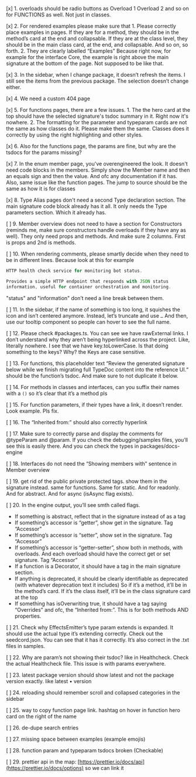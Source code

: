 [x] 1. overloads should be radio buttons as Overload 1 Overload 2 and so on for FUNCTIONS as well. Not just in classes.

[x] 2. For rendered examples please make sure that 1. Please correctly place examples in pages. If they are for a method, they should be in the method’s card at the end and collapsable. If they are at the class level, they should be in the main class card, at the end, and collapsable. And so on, so forth. 2. They are clearly labelled “Examples”
Because right now, for example for the interface Core, the example is right above the main signature at the bottom of the page. Not supposed to be like that.

[x] 3. In the sidebar, when I change package, it doesn’t refresh the items. I still see the items from the previous package. The selection doesn’t change either.

[x] 4. We need a custom 404 page

[x] 5. For functions pages, there are a few issues. 1. The the hero card at the top should have the selected signature's tsdoc summary in it. Right now it's nowhere. 2. The formatting for the parameter and typeparam cards are not the same as how classes do it. Please make them the same. Classes does it correctly by using the right highlighting and other styles.

[x] 6. Also for the functions page, the params are fine, but why are the tsdocs for the params missing?

[x] 7. In the enum member page, you've overengineered the look. It doesn't need code blocks in the members. Simply show the Member name and then an equals sign and then the value. And ofc any documentation if it has. Also, same issue like the function pages. The jump to source should be the same as how it is for classes

[x] 8. Type Alias pages don't need a second Type declaration section. The main signature code block already has it all. It only needs the Type parameters section. Which it already has.

[ ] 9. Member overview does not need to have a section for Constructors (reminds me, make sure constructors handle overloads if they have any as well). They only need props and methods. And make sure 2 columns. First is props and 2nd is methods.

[ ] 10. When rendering comments, please smartly decide when they need to be in different lines. Because look at this for example

```ts
HTTP health check service for monitoring bot status.

Provides a simple HTTP endpoint that responds with JSON status
information, useful for container orchestration and monitoring.
```

"status" and "information" don’t need a line break between them.

[ ] 11. In the sidebar, if the name of something is too long, it squishes the icon and isn’t centered anymore. Instead, let’s truncate and use `…` And then, use our tooltip component so people can hover to see the full name.

[ ] 12. Please check #packages.ts. You can see we have rawExternal links. I don’t understand why they aren’t being hyperlinked across the project. Like, literally nowhere. I see that we have key.toLowerCase. Is that doing something to the keys? Why? the Keys are case sensitive.

[ ] 13. For functions, this placeholder text “Review the generated signature below while we finish migrating full TypeDoc content into the reference UI.“ should be the function’s tsdoc. And make sure to not duplicate it below.

[ ] 14. For methods in classes and interfaces, can you suffix their names with a `()` so it’s clear that it’s a method pls

[ ] 15. For function parameters, if their types have a link, it doesn’t render. Look example. Pls fix.

[ ] 16. The “Inherited from:” should also correctly hyperlink

[ ] 17. Make sure to correctly parse and display the comments for @typeParam and @param. If you check the debugging/samples files, you’ll see this is easily there. And you can check the types in packages/docs-engine

[ ] 18. Interfaces do not need the “Showing members with” sentence in Member overview

[ ] 19. get rid of the public private protected tags. show them in the signature instead. same for functions. Same for static. And for readonly. And for abstract. And for async (isAsync flag exists).

[ ] 20. In the engine output, you’ll see smth called flags.

- If something is abstract, reflect that in the signature instead of as a tag
- If something’s accessor is “getter”, show get in the signature. Tag “Accessor”
- If something’s accessor is “setter”, show set in the signature. Tag “Accessor”
- If something’s accessor is “getter-setter”, show both in methods, with overloads. And each overload should have the correct get or set signature. Tag “Accessor”
- If a function is a Decorator, it should have a tag in the main signature section.
- If anything is deprecated, it should be clearly identifiable as deprecated (with whatever deprecation text it includes) So if it’s a method, it’ll be in the method’s card. If it’s the class itself, it’ll be in the class signature card at the top
- If something has isOverwriting true, it should have a tag saying “Overrides” and ofc, the “Inherited from:”. This is for both methods AND properties.

[ ] 21. Check why EffectsEmitter’s type param extends is expanded. It should use the actual type it’s extending correctly. Check out the seedcord.json. You can see that it has it correctly. It’s also correct in the .txt files in samples.

[ ] 22. Why are param’s not showing their tsdoc? like in Healthcheck. Check the actual Healthcheck file. This issue is with params everywhere.

[ ] 23. latest package version should show latest and not the package version exactly. like latest • version

[ ] 24. reloading should remember scroll and collapsed categories in the sidebar

[ ] 25. way to copy function page link. hashtag on hover in function hero card on the right of the name

[ ] 26. de-dupe search entries

[ ] 27. missing space between examples (example emojis)

[ ] 28. function param and typeparam tsdocs broken (Checkable)

[ ] 29. prettier api in the map: [https://prettier.io/docs/api](https://prettier.io/docs/options) so we can link it
